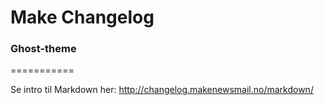 # Make Changelog 
### Ghost-theme
===========

Se intro til Markdown her: http://changelog.makenewsmail.no/markdown/


